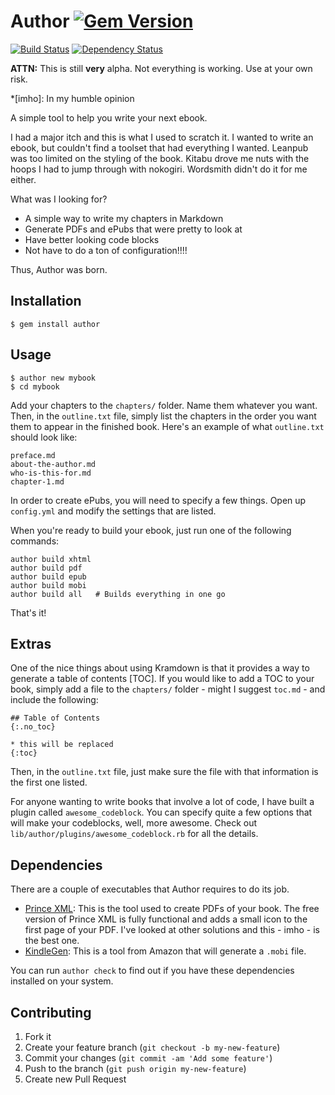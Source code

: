 # Author [![Gem Version](https://badge.fury.io/rb/author.svg)](http://badge.fury.io/rb/author)

[![Build Status](https://travis-ci.org/tschmidt/author.svg?branch=master)](https://travis-ci.org/tschmidt/author) [![Dependency Status](https://gemnasium.com/tschmidt/author.svg)](https://gemnasium.com/tschmidt/author)

**ATTN:** This is still **very** alpha. Not everything is working. Use at your own risk.

*[imho]: In my humble opinion

A simple tool to help you write your next ebook.

I had a major itch and this is what I used to scratch it. I wanted to write an ebook, but
couldn't find a toolset that had everything I wanted. Leanpub was too limited on the
styling of the book. Kitabu drove me nuts with the hoops I had to jump through with
nokogiri. Wordsmith didn't do it for me either.

What was I looking for?

- A simple way to write my chapters in Markdown
- Generate PDFs and ePubs that were pretty to look at
- Have better looking code blocks
- Not have to do a ton of configuration!!!!

Thus, Author was born.

## Installation

    $ gem install author

## Usage  

    $ author new mybook
    $ cd mybook

Add your chapters to the `chapters/` folder. Name them whatever you want. Then, in the
`outline.txt` file, simply list the chapters in the order you want them to appear in the
finished book. Here's an example of what `outline.txt` should look like:

    preface.md
    about-the-author.md
    who-is-this-for.md
    chapter-1.md

In order to create ePubs, you will need to specify a few things. Open up `config.yml` and
modify the settings that are listed.

When you're ready to build your ebook, just run one of the following commands:

    author build xhtml
    author build pdf
    author build epub
    author build mobi
    author build all   # Builds everything in one go

That's it!

## Extras

One of the nice things about using Kramdown is that it provides a way to generate a table
of contents [TOC]. If you would like to add a TOC to your book, simply add a file to the
`chapters/` folder - might I suggest `toc.md` - and include the following:

```
## Table of Contents
{:.no_toc}

* this will be replaced
{:toc}
```

Then, in the `outline.txt` file, just make sure the file with that information is
the first one listed.

For anyone wanting to write books that involve a lot of code, I have built a plugin
called `awesome_codeblock`. You can specify quite a few options that will make your
codeblocks, well, more awesome. Check out `lib/author/plugins/awesome_codeblock.rb`
for all the details.

## Dependencies

There are a couple of executables that Author requires to do its job.

- [Prince XML](http://www.princexml.com): This is the tool used to create PDFs of your book. The free version of Prince XML is fully functional and adds a small icon to the first page of your PDF. I've looked at other solutions and this - imho - is the best one.
- [KindleGen](http://www.amazon.com/gp/feature.html?docId=1000765211): This is a tool from Amazon that will generate a `.mobi` file.

You can run `author check` to find out if you have these dependencies installed on your system.

## Contributing

1. Fork it
2. Create your feature branch (`git checkout -b my-new-feature`)
3. Commit your changes (`git commit -am 'Add some feature'`)
4. Push to the branch (`git push origin my-new-feature`)
5. Create new Pull Request
